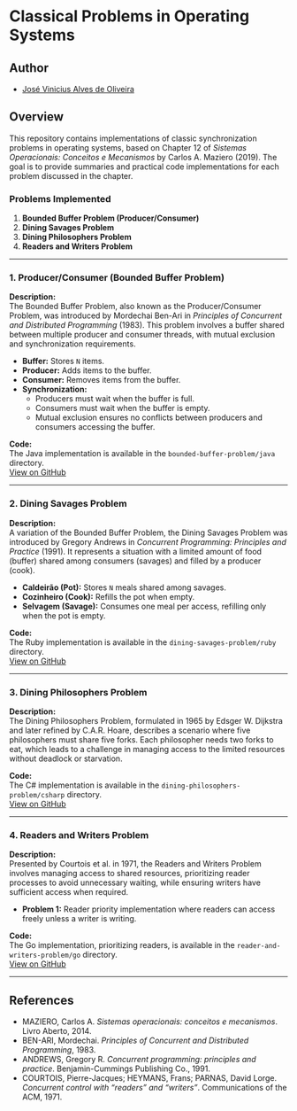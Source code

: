 # Classical Problems in Operating Systems

## Author
- [José Vinicius Alves de Oliveira](https://github.com/viniAOliver)

## Overview

This repository contains implementations of classic synchronization problems in operating systems, based on Chapter 12 of *Sistemas Operacionais: Conceitos e Mecanismos* by Carlos A. Maziero (2019). The goal is to provide summaries and practical code implementations for each problem discussed in the chapter.

### Problems Implemented
1. **Bounded Buffer Problem (Producer/Consumer)**
2. **Dining Savages Problem**
3. **Dining Philosophers Problem**
4. **Readers and Writers Problem**

---

### 1. Producer/Consumer (Bounded Buffer Problem)

**Description:**  
The Bounded Buffer Problem, also known as the Producer/Consumer Problem, was introduced by Mordechai Ben-Ari in *Principles of Concurrent and Distributed Programming* (1983). This problem involves a buffer shared between multiple producer and consumer threads, with mutual exclusion and synchronization requirements.

- **Buffer:** Stores `N` items.
- **Producer:** Adds items to the buffer.
- **Consumer:** Removes items from the buffer.
- **Synchronization:**  
  - Producers must wait when the buffer is full.
  - Consumers must wait when the buffer is empty.
  - Mutual exclusion ensures no conflicts between producers and consumers accessing the buffer.

**Code:**  
The Java implementation is available in the `bounded-buffer-problem/java` directory.  
[View on GitHub](https://github.com/viniAOliver/classical-problems/tree/main/bounded-buffer-problem/java)

---

### 2. Dining Savages Problem

**Description:**  
A variation of the Bounded Buffer Problem, the Dining Savages Problem was introduced by Gregory Andrews in *Concurrent Programming: Principles and Practice* (1991). It represents a situation with a limited amount of food (buffer) shared among consumers (savages) and filled by a producer (cook).

- **Caldeirão (Pot):** Stores `N` meals shared among savages.
- **Cozinheiro (Cook):** Refills the pot when empty.
- **Selvagem (Savage):** Consumes one meal per access, refilling only when the pot is empty.

**Code:**  
The Ruby implementation is available in the `dining-savages-problem/ruby` directory.  
[View on GitHub](https://github.com/viniAOliver/classical-problems/tree/main/dining-savages-problem/ruby)

---

### 3. Dining Philosophers Problem

**Description:**  
The Dining Philosophers Problem, formulated in 1965 by Edsger W. Dijkstra and later refined by C.A.R. Hoare, describes a scenario where five philosophers must share five forks. Each philosopher needs two forks to eat, which leads to a challenge in managing access to the limited resources without deadlock or starvation.

**Code:**  
The C# implementation is available in the `dining-philosophers-problem/csharp` directory.  
[View on GitHub](https://github.com/viniAOliver/classical-problems/tree/main/dining-philosophers-problem/csharp)

---

### 4. Readers and Writers Problem

**Description:**  
Presented by Courtois et al. in 1971, the Readers and Writers Problem involves managing access to shared resources, prioritizing reader processes to avoid unnecessary waiting, while ensuring writers have sufficient access when required.

- **Problem 1:** Reader priority implementation where readers can access freely unless a writer is writing.
  
**Code:**  
The Go implementation, prioritizing readers, is available in the `reader-and-writers-problem/go` directory.  
[View on GitHub](https://github.com/viniAOliver/classical-problems/tree/main/reader-and-writers-problem/go)

---

## References

- MAZIERO, Carlos A. *Sistemas operacionais: conceitos e mecanismos*. Livro Aberto, 2014.
- BEN-ARI, Mordechai. *Principles of Concurrent and Distributed Programming*, 1983.
- ANDREWS, Gregory R. *Concurrent programming: principles and practice*. Benjamin-Cummings Publishing Co., 1991.
- COURTOIS, Pierre-Jacques; HEYMANS, Frans; PARNAS, David Lorge. *Concurrent control with “readers” and “writers”*. Communications of the ACM, 1971.
